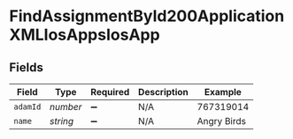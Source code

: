 # FindAssignmentById200ApplicationXMLIosAppsIosApp


## Fields

| Field              | Type               | Required           | Description        | Example            |
| ------------------ | ------------------ | ------------------ | ------------------ | ------------------ |
| `adamId`           | *number*           | :heavy_minus_sign: | N/A                | 767319014          |
| `name`             | *string*           | :heavy_minus_sign: | N/A                | Angry Birds        |